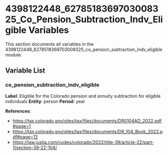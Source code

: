 # 4398122448_6278518369703008325_Co_Pension_Subtraction_Indv_Eligible Variables

This section documents all variables in the 4398122448_6278518369703008325_co_pension_subtraction_indv_eligible module.

## Variable List

### co_pension_subtraction_indv_eligible

**Label**: Eligible for the Colorado pension and annuity subtraction for eligible individuals
**Entity**: person
**Period**: year

**References**:
- https://tax.colorado.gov/sites/tax/files/documents/DR0104AD_2022.pdf#page=1
- https://tax.colorado.gov/sites/tax/files/documents/DR_104_Book_2022.pdf#page=12
- https://law.justia.com/codes/colorado/2022/title-39/article-22/part-1/section-39-22-104/
